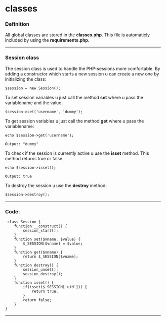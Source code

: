 ﻿# classes

### Definition
All global classes are stored in the **classes.php**. This file is automaticly included by using the **requirements.php**.
<hr>

### Session class
The session class is used to handle the PHP-sessions more comfortable.
By adding a constructor which starts a new session u can create a new one by initializing the class:

	$session = new Session();

To set session variables u just call the method **set** where u pass the variablename and the value:

	$session->set('username', 'dummy');
To get session variables u just call the method **get** where u pass the variablename:

	echo $session->get('username');

	Output: "dummy"
To check if the session is currently active u use the **isset** method.
This method returns true or false.

	echo $session->isset();
	
	Output: true
To destroy the session u use the **destroy** method:
	
	$session->destroy();
<hr>

### Code:

     class Session {
		function __construct() {
			session_start();
		}
		function set($vname, $value) {
			$_SESSION[$vname] = $value;
		}
		function get($vname) {
			return $_SESSION[$vname];
		}
		function destroy() {
			session_unset();
			session_destroy();
		}
		function isset() {
			if(isset($_SESSION['uid'])) {
				return true;
			}
			return false;
		}
	}
 <hr>

